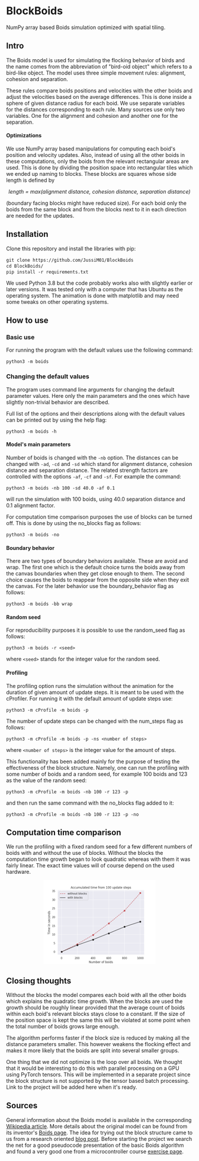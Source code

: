 # BlockBoids
NumPy array based Boids simulation optimized with spatial tiling.

## Intro
The Boids model is used for simulating the flocking behavior of birds and the
name comes from the abbreviation of "bird-oid object" which refers to a
bird-like object. The model uses three simple movement rules: alignment,
cohesion and separation.

These rules compare boids positions and velocities with the other boids and
adjust the velocities based on the average differences. This is done inside a
sphere of given distance radius for each boid. We use separate variables for
the distances corresponding to each rule. Many sources use only two variables.
One for the alignment and cohesion and another one for the separation.

#### Optimizations
We use NumPy array based manipulations for computing each boid's position and
velocity updates. Also, instead of using all the other boids in these
computations, only the boids from the relevant rectangular areas are used. This
is done by dividing the position space into rectangular tiles which we ended up
naming to blocks. These blocks are squares whose side length is defined by

<p align="center">
  <i>
  length = max(alignment distance, cohesion distance, separation distance)
  </i>
<p>

(boundary facing blocks might have reduced size). For each boid only the boids
from the same block and from the blocks next to it in each direction are needed
for the updates.

## Installation
Clone this repository and install the libraries with pip:
```
git clone https://github.com/JussiM01/BlockBoids
cd BlockBoids/
pip install -r requirements.txt
```
We used Python 3.8 but the code probably works also with slightly earlier or
later versions. It was tested only with a computer that has Ubuntu as the
operating system. The animation is done with matplotlib and may need some
tweaks on other operating systems.

## How to use

### Basic use
For running the program with the default values use the following command:
```
python3 -m boids
```

### Changing the default values
The program uses command line arguments for changing the default parameter
values. Here only the main parameters and the ones which have slightly
non-trivial behavior are described.

Full list of the options and their descriptions along with the default values
can be printed out by using the help flag:
```
python3 -m boids -h
```

#### Model's main parameters
Number of boids is changed with the ```-nb``` option. The distances can be
changed with ```-ad```, ```-cd``` and ```-sd``` which stand for
alignment distance, cohesion distance and separation distance. The related
strength factors are controlled with the options ```-af```, ```-cf```
and ```-sf```. For example the command:
```
python3 -m boids -nb 100 -sd 40.0 -af 0.1
```
will run the simulation with 100 boids, using 40.0 separation distance and 0.1
alignment factor.

For computation time comparison purposes the use of blocks can be turned off.
This is done by using the no_blocks flag as follows:
```
python3 -m boids -no
```

#### Boundary behavior
There are two types of boundary behaviors available. These are avoid and wrap.
The first one which is the default choice turns the boids away from the canvas
boundaries when they get close enough to them. The second choice causes the
boids to reappear from the opposite side when they exit the canvas. For the
later behavior use the boundary_behavior flag as follows:
```
python3 -m boids -bb wrap
```

#### Random seed
For reproducibility purposes it is possible to use the random_seed flag as
follows:
```
python3 -m boids -r <seed>
```
where ```<seed>``` stands for the integer value for the random seed.

#### Profiling
The profiling option runs the simulation without the animation for the duration
of given amount of update steps. It is meant to be used with the cProfiler. For
running it with the default amount of update steps use:
```
python3 -m cProfile -m boids -p
```
The number of update steps can be changed with the num_steps flag as follows:
```
python3 -m cProfile -m boids -p -ns <number of steps>
```
where ```<number of steps>``` is the integer value for the amount of steps.

This functionality has been added mainly for the purpose of testing the
effectiveness of the block structure. Namely, one can run the profiling with
some number of boids and a random seed, for example 100 boids and 123 as
the value of the random seed:
```
python3 -m cProfile -m boids -nb 100 -r 123 -p
```
and then run the same command with the no_blocks flag added to it:
```
python3 -m cProfile -m boids -nb 100 -r 123 -p -no
```

## Computation time comparison
We run the profiling with a fixed random seed for a few different numbers of
boids with and without the use of blocks. Without the blocks the computation
time growth began to look quadratic whereas with them it was fairly linear.
The exact time values will of course depend on the used hardware.

<p align="middle">
  <img src="./pics/Figure_1.png" width="60%" />
</p>

## Closing thoughts
Without the blocks the model compares each boid with all the other boids which
explains the quadratic time growth. When the blocks are used the growth should
be roughly linear provided that the average count of boids within each boid's
relevant blocks stays close to a constant. If the size of the position space
is kept the same this will be violated at some point when the total number of
boids grows large enough.

The algorithm performs faster if the block size is reduced by making all the
distance parameters smaller. This however weakens the flocking effect and makes
it more likely that the boids are split into several smaller groups.

One thing that we did not optimize is the loop over all boids. We thought that
it would be interesting to do this with parallel processing on a GPU using
PyTorch tensors. This will be implemented in a separate project since the block
structure is not supported by the tensor based batch processing. Link to the
project will be added here when it's ready.

## Sources
General information about the Boids model is available in the corresponding
[Wikipedia article](https://en.wikipedia.org/wiki/Boids).
More details about the original model can be found from its inventor's
[Boids page](https://www.red3d.com/cwr/boids/). The idea for trying out the
block structure came to us from a research oriented
[blog post](https://adamprice.io/blog/boids.html). Before starting the project
we search the net for a good pseudocode presentation of the basic Boids
algorithm and found a very good one from a microcontroller course
[exercise page](https://people.ece.cornell.edu/land/courses/ece4760/labs/s2021/Boids/Boids.html).
